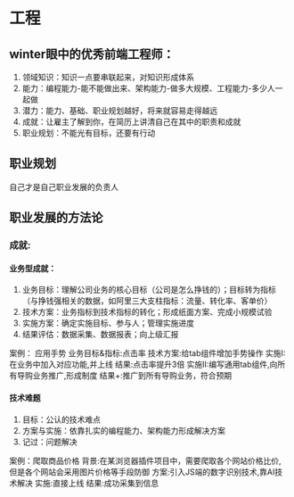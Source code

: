 # 工程

## winter眼中的优秀前端工程师：
1. 领域知识：知识一点要串联起来，对知识形成体系
2. 能力：编程能力-能不能做出来、架构能力-做多大规模、工程能力-多少人一起做
3. 潜力：能力、基础、职业规划越好，将来就容易走得越远
4. 成就：让雇主了解到你，在简历上讲清自己在其中的职责和成就
5. 职业规划：不能光有目标，还要有行动

## 职业规划
自己才是自己职业发展的负责人


## 职业发展的方法论
### 成就:
#### 业务型成就：
  1. 业务目标：理解公司业务的核心目标（公司是怎么挣钱的）；目标转为指标（与挣钱强相关的数据，如阿里三大支柱指标：流量、转化率、客单价）
  2. 技术方案：业务指标到技术指标的转化；形成纸面方案、完成小规模试验
  3. 实施方案：确定实施目标、参与人；管理实施进度
  4. 结果评估：数据采集、数据报表；向上级汇报
  
  案例： 应用手势
  业务目标&指标:点击率
  技术方案:给tab组件增加手势操作
  实施I:在业务中加入对应功能,并上线
  结果:点击率提升3倍
  实施II:编写通用tab组件,向所有导购业务推广,形成制度
  结果+:推广到所有导购业务，符合预期

#### 技术难题
  1. 目标：公认的技术难点
  2. 方案与实施：依靠扎实的编程能力、架构能力形成解决方案
  3. 记过：问题解决

  案例：爬取商品价格
  背景:在某浏览器插件项目中，需要爬取各个网站价格比价, 但是各个网站会采用图片价格等手段防御
  方案:引入JS端的数字识别技术,靠AI技术解决
  实施:直接上线
  结果:成功采集到信息
